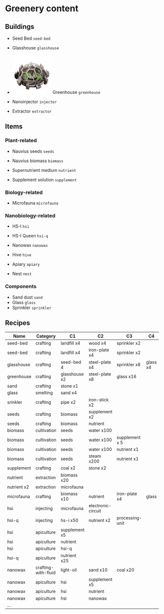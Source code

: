# Greenery content

## Buildings

- Seed Bed `seed-bed`
- Glasshouse `glasshouse`
- ![gh_icon](./graphics/items/greenhouse.png) Greenhouse `greenhouse`

- Nanoinjector `injector`

- Extractor `extractor`

## Items

### Plant-related

- Nauvius seeds `seeds`
- Nauvius biomass `biomass`

- Supernutrient medium `nutrient`
- Supplement solution `supplement`

### Biology-related

- Microfauna `microfauna`

### Nanobiology-related

- HS-I `hsi`
- HS-I Queen `hsi-q`

- Nanowax `nanowax`
- Hive `hive`
- Apiary `apiary`
- Nest `nest`

### Components

- Sand dust `sand`
- Glass `glass`
- Sprinkler `sprinkler`

## Recipes

| Name        | Category            | C1            | C2                 | C3              | C4       |
| ----------- | ------------------- | ------------- | ------------------ | --------------- | -------- |
| seed-bed    | crafting            | landfill x4   | wood x4            | sprinkler x2    |
| seed-bed    | crafting            | landfill x4   | iron-plate x4      | sprinkler x2    |
| glasshouse  | crafting            | seed-bed 4    | steel-plate x4     | sprinkler x8    | glass x4 |
| greenhouse  | crafting            | glasshouse x2 | steel-plate x8     | glass x16       |
| sand        | crafting            | stone x1      |
| glass       | smelting            | sand x4       |
| srinkler    | crafting            | pipe x2       | iron-stick x2      |
| seeds       | crafting            | biomass       | supplement x2      |
| seeds       | crafting            | biomass       | nutrient           |
| biomass     | cultivation         | seeds         | water x100         |
| biomass     | cultivation         | seeds         | water x100         | supplement x 5  |
| biomass     | cultivation         | seeds         | water x100         | nutrient x1     |
| biomass     | cultivation         | seeds         | steam x200         | nutrient x1     |
| supplement  | crafting            | coal x2       | stone x2           |
| nutrient    | extraction          | biomass x20   |
| nutrient x2 | extraction          | microfauna    |
| microfauna  | crafting            | biomass x10   | nutrient           | iron-plate x4   | glass    |
| hsi         | injecting           | microfauna    | electronic-circuit |
| hsi-q       | injecting           | hs-i x50      | nutrient x2        | processing-unit |
| hsi         | apiculture          | supplement x5 |
| hsi         | apiculture          | nutrient      |
| hsi         | apiculture          | hsi-q         |
| hsi-q       | apiculture          | nutrient x25  |
| nanowax     | crafting-with-fluid | light-oil     | sand x10           | coal x20        |
| nanowax     | apiculture          | hsi           | supplement x5      |
| nanowax     | apiculture          | hsi           | nutrient           |
| nanowax     | apiculture          | hsi           | nanowax            |
| ...         |
